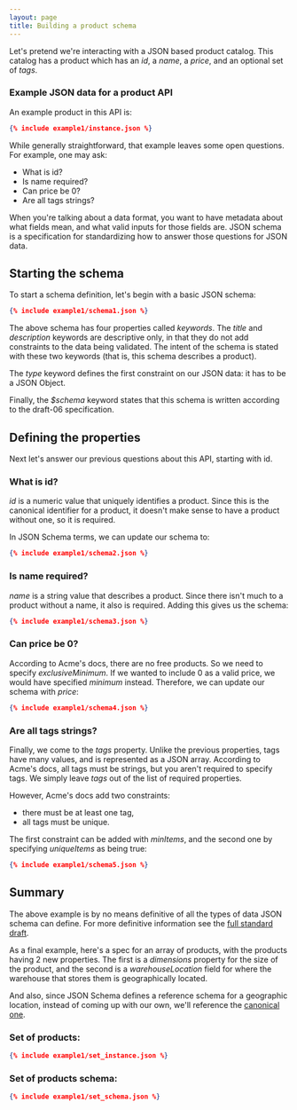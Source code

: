 ```yaml
---
layout: page
title: Building a product schema
---
```


Let's pretend we're interacting with a JSON based product catalog. This catalog has a product which has an *id*, a *name*, a *price*, and an optional set of *tags*.

### Example JSON data for a product API

An example product in this API is:

```json
{% include example1/instance.json %}
```

While generally straightforward, that example leaves some open questions. For example, one may ask:

-   What is id?
-   Is name required?
-   Can price be 0?
-   Are all tags strings?

When you're talking about a data format, you want to have metadata about what fields mean, and what valid inputs for those fields are. JSON schema is a specification for standardizing how to answer those questions for JSON data.

Starting the schema
-------------------

To start a schema definition, let's begin with a basic JSON schema:

```json
{% include example1/schema1.json %}
```

The above schema has four properties called *keywords*. The *title* and *description* keywords are descriptive only, in that they do not add constraints to the data being validated. The intent of the schema is stated with these two keywords (that is, this schema describes a product).

The *type* keyword defines the first constraint on our JSON data: it has to be a JSON Object.

Finally, the *$schema* keyword states that this schema is written according to the draft-06 specification.

Defining the properties
-----------------------

Next let's answer our previous questions about this API, starting with id.

### What is id?

*id* is a numeric value that uniquely identifies a product. Since this is the canonical identifier for a product, it doesn't make sense to have a product without one, so it is required.

In JSON Schema terms, we can update our schema to:

```json
{% include example1/schema2.json %}
```

### Is name required?

*name* is a string value that describes a product. Since there isn't much to a product without a name, it also is required. Adding this gives us the schema:

```json
{% include example1/schema3.json %}
```

### Can price be 0?

According to Acme's docs, there are no free products. So we need to specify *exclusiveMinimum*. If we wanted to include 0 as a valid price, we would have specified *minimum* instead. Therefore, we can update our schema with *price*:

```json
{% include example1/schema4.json %}
```

### Are all tags strings?

Finally, we come to the *tags* property. Unlike the previous properties, tags have many values, and is represented as a JSON array. According to Acme's docs, all tags must be strings, but you aren't required to specify tags. We simply leave *tags* out of the list of required properties.

However, Acme's docs add two constraints:

-   there must be at least one tag,
-   all tags must be unique.

The first constraint can be added with *minItems*, and the second one by specifying *uniqueItems* as being true:

```json
{% include example1/schema5.json %}
```

Summary
-------

The above example is by no means definitive of all the types of data JSON schema can define. For more definitive information see the [full standard draft](#definitions).

As a final example, here's a spec for an array of products, with the products having 2 new properties. The first is a *dimensions* property for the size of the product, and the second is a *warehouseLocation* field for where the warehouse that stores them is geographically located.

And also, since JSON Schema defines a reference schema for a geographic location, instead of coming up with our own, we'll reference the [canonical one](http://json-schema.org/geo).

### Set of products:

```json
{% include example1/set_instance.json %}
```

### Set of products schema:

```json
{% include example1/set_schema.json %}
```
